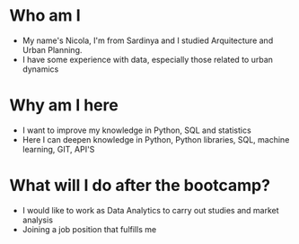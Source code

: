 # Who am I

* My name's Nicola, I'm from Sardinya and I studied Arquitecture and Urban Planning.
* I have some experience with data, especially those related to urban dynamics 

# Why am I here

* I want to improve my knowledge in Python, SQL and statistics
* Here I can deepen knowledge in Python, Python libraries, SQL, machine learning, GIT, API'S 

# What will I do after the bootcamp?

* I would like to work as Data Analytics to carry out studies and market analysis
* Joining a job position that fulfills me